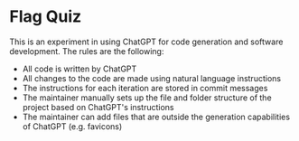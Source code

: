 # Flag Quiz

This is an experiment in using ChatGPT for code generation and software development. The rules are the following:
* All code is written by ChatGPT
* All changes to the code are made using natural language instructions
* The instructions for each iteration are stored in commit messages
* The maintainer manually sets up the file and folder structure of the project based on ChatGPT's instructions
* The maintainer can add files that are outside the generation capabilities of ChatGPT (e.g. favicons)
